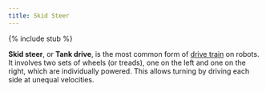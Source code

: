 ```yaml
---
title: Skid Steer
---
```


{% include stub %}

**Skid steer**, or **Tank drive**, is the most common form of [drive train](drive-train) on robots. It involves two sets of wheels (or treads), one on the left and one on the right, which are individually powered. This allows turning by driving each side at unequal velocities.
